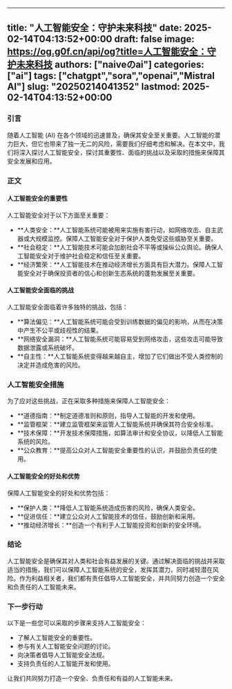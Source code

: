 
---
title: "人工智能安全：守护未来科技"
date: 2025-02-14T04:13:52+00:00
draft: false
image: https://og.g0f.cn/api/og?title=人工智能安全：守护未来科技
authors: ["naiveのai"]
categories: ["ai"]
tags: ["chatgpt","sora","openai","Mistral AI"]
slug: "20250214041352"
lastmod: 2025-02-14T04:13:52+00:00
---
### 引言

随着人工智能 (AI) 在各个领域的迅速普及，确保其安全至关重要。人工智能的潜力巨大，但它也带来了独一无二的风险，需要我们仔细考虑和解决。在本文中，我们将深入探讨人工智能安全，探讨其重要性、面临的挑战以及采取的措施来保障其安全发展和应用。

### 正文

#### 人工智能安全的重要性

人工智能安全对于以下方面至关重要：

- **人类安全：**人工智能系统可能被用来实施有害行动，如网络攻击、自主武器或大规模监控。保障人工智能安全对于保护人类免受这些威胁至关重要。
- **社会稳定：**人工智能技术可能会加剧社会不平等或操纵公众舆论。确保人工智能安全对于维护社会稳定和信任至关重要。
- **经济繁荣：**人工智能技术在推动经济增长方面具有巨大潜力。保障人工智能安全对于确保投资者的信心和创新生态系统的蓬勃发展至关重要。

#### 人工智能安全面临的挑战

人工智能安全面临着许多独特的挑战，包括：

- **算法偏见：**人工智能系统可能会受到训练数据的偏见的影响，从而在决策中产生不公平或歧视性的结果。
- **网络安全漏洞：**人工智能系统可能容易受到网络攻击，这些攻击可能导致数据泄露或系统破坏。
- **自主性：**人工智能系统变得越来越自主，增加了它们做出不受人类控制的决定并造成危害的风险。

### 人工智能安全措施

为了应对这些挑战，正在采取多种措施来保障人工智能安全：

- **道德指南：**制定道德准则和原则，指导人工智能的开发和使用。
- **监管框架：**建立监管框架来监管人工智能系统并确保其符合安全标准。
- **技术保障：**开发技术保障措施，如算法审计和安全协议，以降低人工智能系统的风险。
- **公众教育：**提高公众对人工智能安全重要性的认识，并鼓励负责任的使用。

#### 人工智能安全的好处和优势

保障人工智能安全的好处和优势包括：

- **保护人类：**降低人工智能系统造成伤害的风险，确保人类安全。
- **促进信任：**建立公众对人工智能技术的信任，鼓励创新和采用。
- **推动经济增长：**创造一个有利于人工智能投资和创新的安全环境。

### 结论

人工智能安全是确保其对人类和社会有益发展的关键。通过解决面临的挑战并采取适当的措施，我们可以保障人工智能系统的安全，发挥其潜力，同时减轻潜在风险。作为利益相关者，我们都有责任倡导人工智能安全，并共同努力创造一个安全和负责任的人工智能未来。

### 下一步行动

以下是一些您可以采取的步骤来支持人工智能安全：

- 了解人工智能安全的重要性。
- 参与有关人工智能安全问题的讨论。
- 向决策者倡导人工智能安全法规。
- 支持负责任的人工智能开发和使用。

让我们共同努力打造一个安全、负责任和有益的人工智能未来。